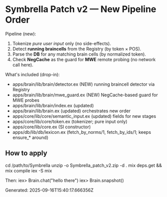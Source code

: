 Symbrella Patch v2 — New Pipeline Order
=======================================

Pipeline (new):
1) Tokenize *pure user input* only (no side-effects).
2) Detect **running braincells** from the Registry (by token × POS).
3) Parse the **DB** for any matching brain cells (by normalized token).
4) Check **NegCache** as the guard for **MWE** remote probing (no network call here).

What's included (drop-in):
- apps/brain/lib/brain/detector.ex         (NEW) running braincell detector via Registry
- apps/brain/lib/brain/mwe_guard.ex        (NEW) NegCache-based guard for MWE probes
- apps/brain/lib/brain/index.ex            (updated)
- apps/brain/lib/brain.ex                  (updated) orchestrates new order
- apps/core/lib/core/semantic_input.ex     (updated) fields for new stages
- apps/core/lib/core/token.ex              (tokenizer; pure input only)
- apps/core/lib/core.ex                    (SI constructor)
- apps/db/lib/db/lexicon.ex                (fetch_by_norms/1, fetch_by_ids/1; keeps ensure_* around)

How to apply
------------
cd /path/to/Symbrella
unzip -o Symbrella_patch_v2.zip -d .
mix deps.get && mix compile
iex -S mix

Then:
iex> Brain.chat("hello there")
iex> Brain.snapshot()

Generated: 2025-09-16T15:40:17.666356Z

